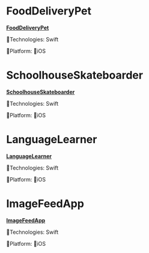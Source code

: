# FoodDeliveryPet

<a href="https://github.com/maksimir91/FoodDeliveryPet/tree/main/FoodDeliveryPet">**FoodDeliveryPet**</a>

🔨Technologies: Swift

🚀Platform: 📱iOS

# SchoolhouseSkateboarder

<a href="https://github.com/maksimir91/SchoolhouseSkateboarder/tree/main/SchoolhouseSkateboarder">**SchoolhouseSkateboarder**</a>

🔨Technologies: Swift

🚀Platform: 📱iOS

# LanguageLearner

<a href="https://github.com/maksimir91/LanguageLearner/tree/main/LanguageLearner.xcodeproj">**LanguageLearner**</a>

🔨Technologies: Swift

🚀Platform: 📱iOS

# ImageFeedApp

<a href="https://github.com/maksimir91/ImageFeedApp/tree/main/ImageFeedApp">**ImageFeedApp**</a>

🔨Technologies: Swift

🚀Platform: 📱iOS
